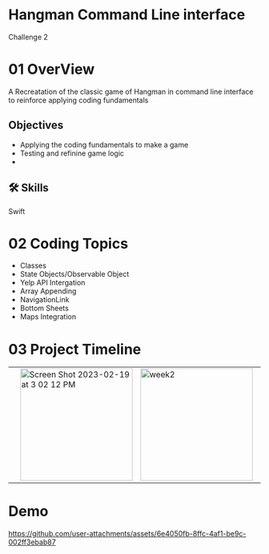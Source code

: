 
# Hangman Command Line interface


Challenge 2
 


# 01 OverView

A Recreatation of the classic game of Hangman in command line interface to reinforce applying coding fundamentals 

## Objectives 
- Applying the coding fundamentals to make a game
- Testing and refinine game logic
- 

## 🛠 Skills
Swift



# 02 Coding Topics

- Classes
- State Objects/Observable Object
- Yelp API Intergation
- Array Appending
- NavigationLink
- Bottom Sheets
- Maps Integration


# 03 Project Timeline


 <table>
 <tr>
  <td>
 
   

  <td>
 <img width="224" alt="Screen Shot 2023-02-19 at 3 02 12 PM" src="https://user-images.githubusercontent.com/124601363/219972338-2c7dc4ab-676e-48dd-9e74-47b3210e9e2a.png">

   <td>
   
   <img width="224" alt="week2" src="https://user-images.githubusercontent.com/124601363/219970911-228e0e89-ecce-4af7-b2ec-d79adfcc28f3.png">

  <td>
  
  <td>
  <img width="224" alt="week3" src="https://user-images.githubusercontent.com/124601363/219971006-3d179f9d-5e97-44d3-b731-2ab86a9cd50d.png">


  <td>
  <tr>
   <table>   
    
    
   

# Demo
https://github.com/user-attachments/assets/6e4050fb-8ffc-4af1-be9c-002ff3ebab87




  
